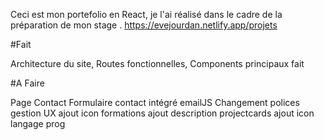 Ceci est mon portefolio en React, je l'ai réalisé dans le cadre de la préparation de mon stage . https://evejourdan.netlify.app/projets 


#Fait

Architecture du site,
Routes fonctionnelles,
Components principaux fait


#A Faire

Page Contact
Formulaire contact
intégré emailJS
Changement polices
gestion UX
ajout icon formations
ajout description projectcards
ajout icon langage prog